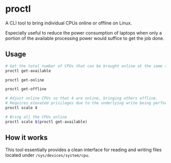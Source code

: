 # proctl

A CLI tool to bring individual CPUs online or offline on Linux.

Especially useful to reduce the power consumption of laptops when only a portion of the available
processing power would suffice to get the job done.

## Usage

```bash
# Get the total number of CPUs that can be brought online at the same time on the system
proctl get-available

proctl get-online

proctl get-offline

# Adjust online CPUs so that 4 are online, bringing others offline.
# Requires elevated privileges due to the underlying write being performed.
proctl scale 4

# Bring all the CPUs online
proctl scale $(proctl get-available)
```

## How it works

This tool essentially provides a clean interface for reading and writing files located under `/sys/devices/system/cpu`.
